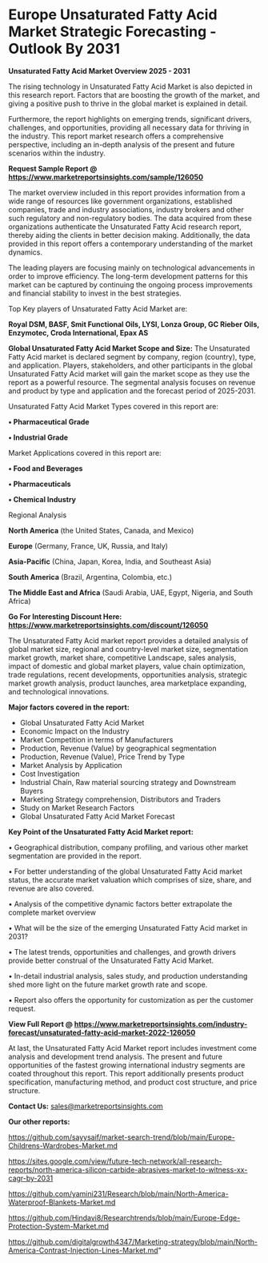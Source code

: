 # Europe Unsaturated Fatty Acid Market Strategic Forecasting - Outlook By 2031

<Strong> Unsaturated Fatty Acid Market Overview 2025 - 2031</strong>

The rising technology in Unsaturated Fatty Acid Market is also depicted in this research report. Factors that are boosting the growth of the market, and giving a positive push to thrive in the global market is explained in detail.

Furthermore, the report highlights on emerging trends, significant drivers, challenges, and opportunities, providing all necessary data for thriving in the industry. This report market research offers a comprehensive perspective, including an in-depth analysis of the present and future scenarios within the industry.

<strong>Request Sample Report @ <a href=https://www.marketreportsinsights.com/sample/126050>https://www.marketreportsinsights.com/sample/126050</a></strong>

The market overview included in this report provides information from a wide range of resources like government organizations, established companies, trade and industry associations, industry brokers and other such regulatory and non-regulatory bodies. The data acquired from these organizations authenticate the Unsaturated Fatty Acid research report, thereby aiding the clients in better decision making. Additionally, the data provided in this report offers a contemporary understanding of the market dynamics.

The leading players are focusing mainly on technological advancements in order to improve efficiency. The long-term development patterns for this market can be captured by continuing the ongoing process improvements and financial stability to invest in the best strategies.

Top Key players of Unsaturated Fatty Acid Market are:

<strong>Royal DSM, BASF, Smit Functional Oils, LYSI, Lonza Group, GC Rieber Oils, Enzymotec, Croda International, Epax AS</strong>

<strong><b>Global Unsaturated Fatty Acid Market Scope and Size:</b></strong>
The Unsaturated Fatty Acid market is declared segment by company, region (country), type, and application. Players, stakeholders, and other participants in the global Unsaturated Fatty Acid market will gain the market scope as they use the report as a powerful resource. The segmental analysis focuses on revenue and product by type and application and the forecast period of 2025-2031.

Unsaturated Fatty Acid Market Types covered in this report are:

<strong>• Pharmaceutical Grade

• Industrial Grade</strong>

Market Applications covered in this report are:

<strong>• Food and Beverages

• Pharmaceuticals

• Chemical Industry</strong> 

Regional Analysis

<strong>North America</strong> (the United States, Canada, and Mexico)

<strong>Europe</strong> (Germany, France, UK, Russia, and Italy)

<strong>Asia-Pacific</strong> (China, Japan, Korea, India, and Southeast Asia)

<strong>South America</strong> (Brazil, Argentina, Colombia, etc.)

<strong>The Middle East and Africa</strong> (Saudi Arabia, UAE, Egypt, Nigeria, and South Africa)

<strong>Go For Interesting Discount Here: <a href=https://www.marketreportsinsights.com/discount/126050>https://www.marketreportsinsights.com/discount/126050</a></strong>

The Unsaturated Fatty Acid market report provides a detailed analysis of global market size, regional and country-level market size, segmentation market growth, market share, competitive Landscape, sales analysis, impact of domestic and global market players, value chain optimization, trade regulations, recent developments, opportunities analysis, strategic market growth analysis, product launches, area marketplace expanding, and technological innovations.

<strong><b>Major factors covered in the report:</b></strong>
<ul>
  <li>Global Unsaturated Fatty Acid Market </li>
  <li>Economic Impact on the Industry</li>
  <li>Market Competition in terms of Manufacturers</li>
  <li>Production, Revenue (Value) by geographical segmentation</li>
  <li>Production, Revenue (Value), Price Trend by Type</li>
  <li>Market Analysis by Application</li>
  <li>Cost Investigation</li>
  <li>Industrial Chain, Raw material sourcing strategy and Downstream Buyers</li>
  <li>Marketing Strategy comprehension, Distributors and Traders</li>
  <li>Study on Market Research Factors</li>
  <li>Global Unsaturated Fatty Acid Market Forecast</li>
</ul>

<strong><b>Key Point of the Unsaturated Fatty Acid Market report:</b></strong>

• Geographical distribution, company profiling, and various other market segmentation are provided in the report.

• For better understanding of the global Unsaturated Fatty Acid market status, the accurate market valuation which comprises of size, share, and revenue are also covered.

• Analysis of the competitive dynamic factors better extrapolate the complete market overview

• What will be the size of the emerging Unsaturated Fatty Acid market in 2031?

• The latest trends, opportunities and challenges, and growth drivers provide better construal of the Unsaturated Fatty Acid Market.

• In-detail industrial analysis, sales study, and production understanding shed more light on the future market growth rate and scope.

• Report also offers the opportunity for customization as per the customer request.

<strong><b>View Full Report @ <a href=https://www.marketreportsinsights.com/industry-forecast/unsaturated-fatty-acid-market-2022-126050>https://www.marketreportsinsights.com/industry-forecast/unsaturated-fatty-acid-market-2022-126050</a></b></strong>


At last, the Unsaturated Fatty Acid Market report includes investment come analysis and development trend analysis. The present and future opportunities of the fastest growing international industry segments are coated throughout this report. This report additionally presents product specification, manufacturing method, and product cost structure, and price structure.

<strong>Contact Us:</strong>
sales@marketreportsinsights.com

<strong>Our other reports:</strong>

<a href=https://github.com/sayysaif/market-search-trend/blob/main/Europe-Childrens-Wardrobes-Market.md>https://github.com/sayysaif/market-search-trend/blob/main/Europe-Childrens-Wardrobes-Market.md</a>

<a href=https://sites.google.com/view/future-tech-network/all-research-reports/north-america-silicon-carbide-abrasives-market-to-witness-xx-cagr-by-2031>https://sites.google.com/view/future-tech-network/all-research-reports/north-america-silicon-carbide-abrasives-market-to-witness-xx-cagr-by-2031</a>

<a href=https://github.com/yamini231/Research/blob/main/North-America-Waterproof-Blankets-Market.md>https://github.com/yamini231/Research/blob/main/North-America-Waterproof-Blankets-Market.md</a>

<a href=https://github.com/Hindavi8/Researchtrends/blob/main/Europe-Edge-Protection-System-Market.md>https://github.com/Hindavi8/Researchtrends/blob/main/Europe-Edge-Protection-System-Market.md</a>

<a href=https://github.com/digitalgrowth4347/Marketing-strategy/blob/main/North-America-Contrast-Injection-Lines-Market.md>https://github.com/digitalgrowth4347/Marketing-strategy/blob/main/North-America-Contrast-Injection-Lines-Market.md</a>"
